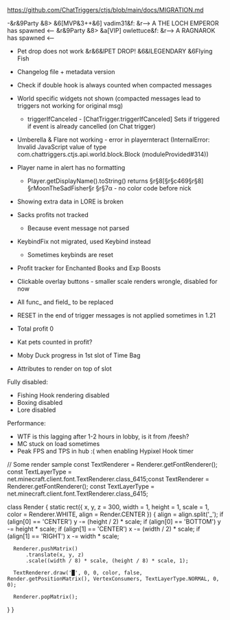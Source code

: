 https://github.com/ChatTriggers/ctjs/blob/main/docs/MIGRATION.md

-&r&9Party &8> &6[MVP&3++&6] vadim31&f: &r--> A THE LOCH EMPEROR has spawned <--
&r&9Party &8> &a[VIP] owlettuce&f: &r--> A RAGNAROK has spawned <--

- Pet drop does not work
&r&6&lPET DROP! &6&lLEGENDARY &6Flying Fish

- Changelog file + metadata version

- Check if double hook is always counted when compacted messages
- World specific widgets not shown (compacted messages lead to triggers not working for original msg)
  - triggerIfCanceled - [ChatTrigger.triggerIfCanceled] Sets if triggered if event is already cancelled (on Chat trigger)
- Umberella & Flare not working - error in playernteract (InternalError: Invalid JavaScript value of type com.chattriggers.ctjs.api.world.block.Block (moduleProvided#314))
- Player name in alert has no formatting
  -  Player.getDisplayName().toString() returns §r§8[§r§c469§r§8] §rMoonTheSadFisher§r §r§7α - no color code before nick

- Showing extra data in LORE is broken

- Sacks profits not tracked
  - Because event message not parsed
- KeybindFix not migrated, used Keybind instead
  - Sometimes keybinds are reset
- Profit tracker for Enchanted Books and Exp Boosts
- Clickable overlay buttons  - smaller scale renders wrongle, disabled for now
- All func_ and field_ to be replaced
- RESET in the end of trigger messages is not applied sometimes in 1.21
- Total profit 0
- Kat pets counted in profit?

- Moby Duck progress in 1st slot of Time Bag
- Attributes to render on top of slot

Fully disabled:
- Fishing Hook rendering disabled
- Boxing disabled
- Lore disabled

Performance:
- WTF is this lagging after 1-2 hours in lobby, is it from /feesh?
- MC stuck on load sometimes
- Peak FPS and TPS in hub :( when enabling Hypixel Hook timer



// Some render sample
const TextRenderer = Renderer.getFontRenderer();
const TextLayerType = net.minecraft.client.font.TextRenderer.class_6415;const TextRenderer = Renderer.getFontRenderer();
const TextLayerType = net.minecraft.client.font.TextRenderer.class_6415;

class Render {
  static rect({ x, y, z = 300, width = 1, height = 1, scale = 1, color = Renderer.WHITE, align = Render.CENTER }) {
      align = align.split('_');
      if (align[0] == 'CENTER') y -= (height / 2) * scale;
      if (align[0] == 'BOTTOM') y -= height * scale;
      if (align[1] == 'CENTER') x -= (width / 2) * scale;
      if (align[1] == 'RIGHT') x -= width * scale;
  
      Renderer.pushMatrix()
          .translate(x, y, z)
          .scale((width / 8) * scale, (height / 8) * scale, 1);
  
      TextRenderer.draw('█', 0, 0, color, false, Render.getPositionMatrix(), VertexConsumers, TextLayerType.NORMAL, 0, 0);
  
      Renderer.popMatrix();
  }
}